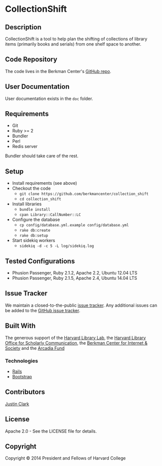 CollectionShift
===============

Description
-----------

CollectionShift is a tool to help plan the shifting of collections of library
items (primarily books and serials) from one shelf space to another.

Code Repository
---------------

The code lives in the Berkman Center's [GitHub
repo](https://github.com/berkmancenter/collection_shift).

User Documentation
------------------

User documentation exists in the `doc` folder.

Requirements
------------

* Git
* Ruby >= 2
* Bundler
* Perl
* Redis server

Bundler should take care of the rest.

Setup
-----

* Install requirements (see above)
* Checkout the code
  * `git clone https://github.com/berkmancenter/collection_shift`
  * `cd collection_shift`
* Install libraries
  * `bundle install`
  * `cpan Library::CallNumber::LC`
* Configure the database
  * `cp config/database.yml.example config/database.yml`
  * `rake db:create`
  * `rake db:setup`
* Start sidekiq workers
  * `sidekiq -d -c 5 -L log/sidekiq.log`

Tested Configurations
---------------------

* Phusion Passenger, Ruby 2.1.2, Apache 2.2, Ubuntu 12.04 LTS
* Phusion Passenger, Ruby 2.1.5, Apache 2.4, Ubuntu 14.04 LTS

Issue Tracker
-------------

We maintain a closed-to-the-public [issue
tracker](https://cyber.law.harvard.edu/projectmanagement/projects/collectionshift).
Any additional issues can be added to the [GitHub issue
tracker](https://github.com/berkmancenter/collection_shift/issues).

Built With
----------

The generous support of the [Harvard Library
Lab](http://lab.library.harvard.edu/), the [Harvard Library Office for
Scholarly Communication](https://osc.hul.harvard.edu), the [Berkman Center for
Internet &amp; Society](http://cyber.law.harvard.edu) and the [Arcadia
Fund](http://www.arcadiafund.org.uk)

### Technologies

* [Rails](http://rubyonrails.org/)
* [Bootstrap](http://getbootstrap.com/)

Contributors
------------

[Justin Clark](https://github.com/jdcc)

License
-------

Apache 2.0 - See the LICENSE file for details.

Copyright
---------

Copyright &copy; 2014 President and Fellows of Harvard College
